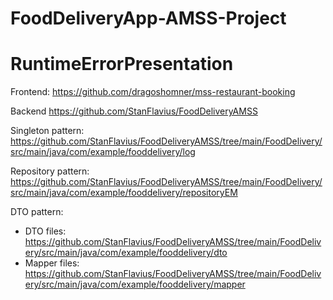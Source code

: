 # FoodDeliveryApp-AMSS-Project

# RuntimeErrorPresentation

Frontend:
https://github.com/dragoshomner/mss-restaurant-booking

Backend
https://github.com/StanFlavius/FoodDeliveryAMSS

Singleton pattern:
https://github.com/StanFlavius/FoodDeliveryAMSS/tree/main/FoodDelivery/src/main/java/com/example/fooddelivery/log

Repository pattern:
https://github.com/StanFlavius/FoodDeliveryAMSS/tree/main/FoodDelivery/src/main/java/com/example/fooddelivery/repositoryEM

DTO pattern:
  - DTO files: https://github.com/StanFlavius/FoodDeliveryAMSS/tree/main/FoodDelivery/src/main/java/com/example/fooddelivery/dto
  - Mapper files: https://github.com/StanFlavius/FoodDeliveryAMSS/tree/main/FoodDelivery/src/main/java/com/example/fooddelivery/mapper

